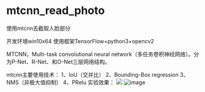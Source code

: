# mtcnn_read_photo
使用mtcnn去截取人脸部分

开发环境win10x64
使用框架TensorFlow+python3+opencv2

MTCNN，Multi-task convolutional neural network（多任务卷积神经网络）。分为P-Net、R-Net、和O-Net三层网络结构。

mtcnn主要使用技术：
1、IoU（交并比）
2、Bounding-Box regression
3、NMS（非极大值抑制）
4、PRelu
实验效果：
![](https://github.com/omega-Lee/mtcnn_read_photo/raw/master/Face/nana.jpg) 
![image](https://github.com/omega-Lee/mtcnn_read_photo/blob/master/Face/nana.jpg)

